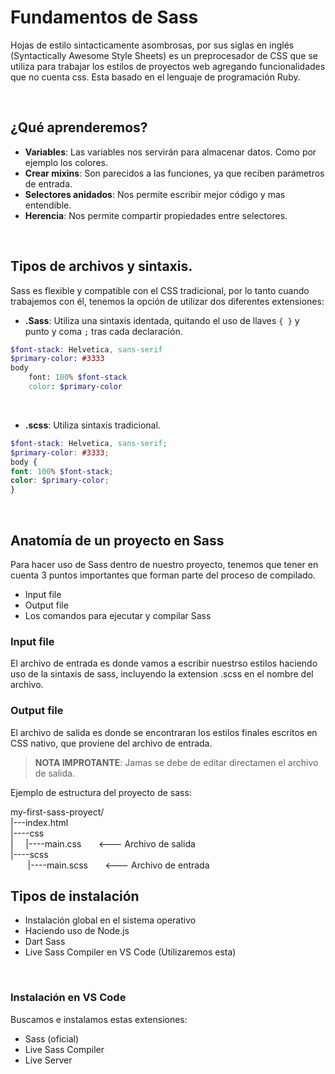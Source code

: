 # Fundamentos de Sass
Hojas de estilo sintacticamente asombrosas, por sus siglas en inglés (Syntactically Awesome Style Sheets) es un preprocesador de CSS que se utiliza para trabajar los estilos de proyectos web agregando funcionalidades que no cuenta css. Esta basado en el lenguaje de programación Ruby.

<br>

## ¿Qué aprenderemos?
- **Variables**: Las variables nos servirán para almacenar datos. Como por ejemplo los colores.
- **Crear mixins**: Son parecidos a las funciones, ya que reciben parámetros de entrada.
- **Selectores anidados**: Nos permite escribir mejor código y mas entendible.
- **Herencia**: Nos permite compartir propiedades entre selectores.

<br>

## Tipos de archivos y sintaxis.
Sass es flexible y compatible con el CSS tradicional, por lo tanto cuando trabajemos con él, tenemos la opción de utilizar dos diferentes extensiones:

- **.Sass**: Utiliza una sintaxis identada, quitando el uso de llaves `{ }` y punto y coma `;` tras cada declaración.
```scss
$font-stack: Helvetica, sans-serif
$primary-color: #3333
body
    font: 100% $font-stack
    color: $primary-color
```
  <br>

- **.scss**: Utiliza sintaxis tradicional.
```scss
$font-stack: Helvetica, sans-serif;
$primary-color: #3333;
body {
font: 100% $font-stack;
color: $primary-color;
}
```

<br>

## Anatomía de un proyecto en Sass
Para hacer uso de Sass dentro de nuestro proyecto, tenemos que tener en cuenta 3 puntos importantes que forman parte del proceso de compilado.

- Input file
- Output file
- Los comandos para ejecutar y compilar Sass

### Input file
El archivo de entrada es donde vamos a escribir nuestrso estilos haciendo uso de la sintaxis de sass, incluyendo la extension .scss en el nombre del archivo.

### Output file
El archivo de salida es donde se encontraran los estilos finales escritos en CSS nativo, que proviene del archivo de entrada.

> **NOTA IMPROTANTE**: Jamas se debe de editar directamen el archivo de salida.

Ejemplo de estructura del proyecto de sass:

my-first-sass-proyect/  
|---index.html  
|----css  
| &nbsp;  &nbsp; |----main.css &nbsp; &nbsp; &nbsp; <--- Archivo de salida  
|----scss  
 &nbsp; &nbsp; &nbsp; &nbsp;|----main.scss &nbsp; &nbsp; &nbsp; <--- Archivo de entrada  

## Tipos de instalación
- Instalación global en el sistema operativo
- Haciendo uso de Node.js
- Dart Sass
- Live Sass Compiler en VS Code (Utilizaremos esta)

<br>

### Instalación en VS Code
Buscamos e instalamos estas extensiones:

- Sass (oficial)
- Live Sass Compiler
- Live Server
